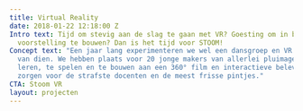 ```yaml
---
title: Virtual Reality
date: 2018-01-22 12:18:00 Z
Intro text: Tijd om stevig aan de slag te gaan met VR? Goesting om in bende aan een
  voorstelling te bouwen? Dan is het tijd voor STOOM!
Concept text: "Een jaar lang experimenteren we wel een dansgroep en VR. Met alle gevolgen
  van dien. We hebben plaats voor 20 jonge makers van allerlei pluimage om mee te
  leren, te spelen en te bouwen aan een 360° film en interactieve beleving. \nWij
  zorgen voor de strafste docenten en de meest frisse pintjes."
CTA: Stoom VR
layout: projecten
---
```


